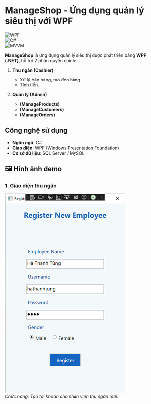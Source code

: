 # ManageShop - Ứng dụng quản lý siêu thị với WPF  

![WPF](https://img.shields.io/badge/.NET-WPF-blue)  
![C#](https://img.shields.io/badge/Language-C%23-green)  
![MVVM](https://img.shields.io/badge/Pattern-MVVM-purple)  


**ManageShop** là ứng dụng quản lý siêu thị được phát triển bằng **WPF (.NET)**, hỗ trợ 2 phân quyền chính:  

1. **Thu ngân (Cashier)**  
   - Xử lý bán hàng, tạo đơn hàng.  
   - Tính tiền.  

2. **Quản lý (Admin)**  
   - **(ManageProducts)**  
   - **(ManageCustomers)** 
   - **(ManageOrders)**

## Công nghệ sử dụng  
- **Ngôn ngữ**: C#  
- **Giao diện**: WPF (Windows Presentation Foundation)  
- **Cơ sở dữ liệu**: SQL Server / MySQL  

## 🖼️ Hình ảnh demo

### 1. Giao diện thu ngân
![Cashier UI](https://github.com/tunght2202/ManageShop/blob/master/ManagerShopImage/RegisterEmployee.png)  
*Chức năng: Tạo tài khoản cho nhân viên thu ngân mới.*
